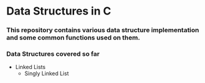 # Data Structures in C
### This repository contains various data structure implementation and some common functions used on them. 

### Data Structures covered so far
- Linked Lists
  - Singly Linked List
